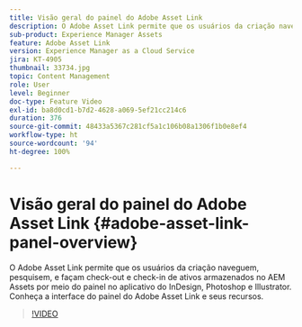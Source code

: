 ```yaml
---
title: Visão geral do painel do Adobe Asset Link
description: O Adobe Asset Link permite que os usuários da criação naveguem, pesquisem, e façam check-out e check-in de ativos armazenados no AEM Assets por meio do painel no aplicativo do InDesign, Photoshop e Illustrator. Conheça a interface do painel do Adobe Asset Link e seus recursos.
sub-product: Experience Manager Assets
feature: Adobe Asset Link
version: Experience Manager as a Cloud Service
jira: KT-4905
thumbnail: 33734.jpg
topic: Content Management
role: User
level: Beginner
doc-type: Feature Video
exl-id: ba8d0cd1-b7d2-4628-a069-5ef21cc214c6
duration: 376
source-git-commit: 48433a5367c281cf5a1c106b08a1306f1b0e8ef4
workflow-type: ht
source-wordcount: '94'
ht-degree: 100%

---
```


# Visão geral do painel do Adobe Asset Link {#adobe-asset-link-panel-overview}

O Adobe Asset Link permite que os usuários da criação naveguem, pesquisem, e façam check-out e check-in de ativos armazenados no AEM Assets por meio do painel no aplicativo do InDesign, Photoshop e Illustrator. Conheça a interface do painel do Adobe Asset Link e seus recursos.

>[!VIDEO](https://video.tv.adobe.com/v/38673?quality=12&learn=on&captions=por_br)
